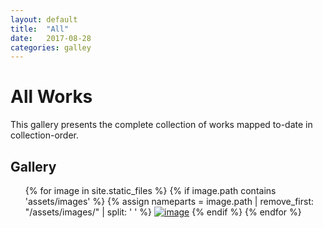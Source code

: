 ```yaml
---
layout: default
title:  "All"
date:   2017-08-28
categories: galley
---
```


# All Works

This gallery presents the complete collection of works mapped to-date in collection-order.


## Gallery

<ul class="photo-gallery">
{% for image in site.static_files %}
  {% if image.path contains 'assets/images' %}
    {% assign nameparts = image.path | remove_first: "/assets/images/" | split: ' ' %}
    <!-- {{ nameparts[0] }} -->
  <a href="{{ site.baseurl }}/gamebooks/{{ nameparts[0] | slice: 0, 5 }}.html"><img src="{{ site.baseurl }}/assets/thumbs/{{ image.name }}" alt="image" onload="this.width/=4;this.onload=null;"/></a>
  {% endif %}
{% endfor %}
</ul>

